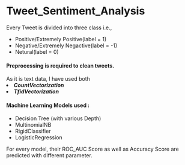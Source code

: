 <h1>Tweet_Sentiment_Analysis</h1>

<p>Every Tweet is divided into three class i.e.,</p>
<ul>
  <li>Positive/Extremely Positive(label = 1)</li>
  <li>Negative/Extremely Negactive(label = -1)</li>
  <li>Netural(label = 0)</li>
</ul>
<h4>Preprocessing is required to clean tweets.</h4>
As it is text data, I have used both <li><b><i>CountVectorization</i></b></li> <li><b><i>TfidVectorization</i></b></li>

<h4>Machine Learning Models used : </h4>
<ul>
  <li> Decision Tree (with various Depth)</li>
  <li> MultinomialNB </li>
  <li> RigidClassifier</li>
  <li> LogisticRegression </li>
</ul>


<p> For every model, their ROC_AUC Score as well as Accuracy Score are predicted with different parameter. </p>
